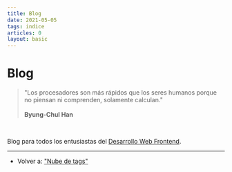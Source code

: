 ```yaml
---
title: Blog
date: 2021-05-05
tags: indice
articles: 0
layout: basic
---
```


# Blog

> "Los procesadores son más rápidos que los seres humanos porque no piensan ni comprenden, solamente calculan."\
> \
> **Byung-Chul Han**

<br>

Blog para todos los entusiastas del [Desarrollo Web Frontend](../frontend/ruta-de-aprendizaje).

***

- Volver a: ["Nube de tags"](../index)
